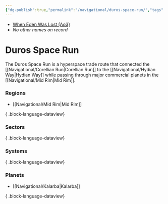 ```yaml
---
{"dg-publish":true,"permalink":"/navigational/duros-space-run/","tags":["map","hyperlane","midrim"]}
---
```


- [When Eden Was Lost (Ao3)](https://archiveofourown.org/works/19334440/chapters/45992584)
- *No other names on record*
# Duros Space Run 

The Duros Space Run is a hyperspace trade route that connected the [[Navigational/Corellian Run\|Corellian Run]] to the [[Navigational/Hydian Way\|Hydian Way]] while passing through major commercial planets in the [[Navigational/Mid Rim\|Mid Rim]].

### Regions
- [[Navigational/Mid Rim\|Mid Rim]]

{ .block-language-dataview}
### Sectors

{ .block-language-dataview}
### Systems

{ .block-language-dataview}
### Planets
- [[Navigational/Kalarba\|Kalarba]]

{ .block-language-dataview}
